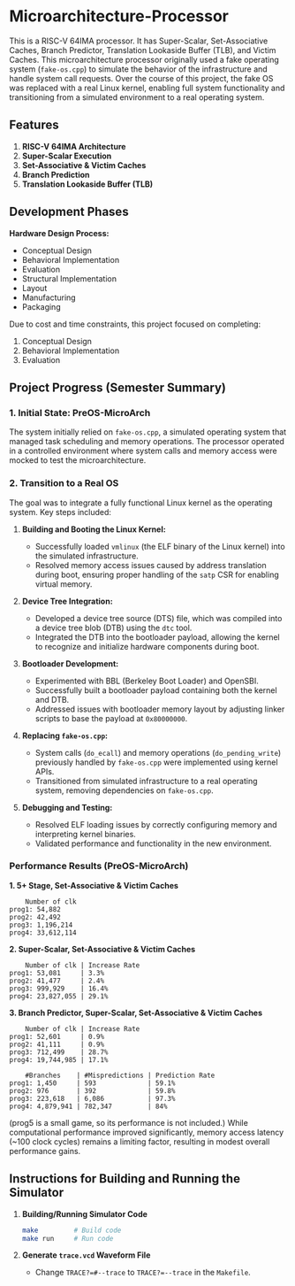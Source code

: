 # Microarchitecture-Processor

This is a RISC-V 64IMA processor. It has Super-Scalar, Set-Associative Caches, Branch Predictor, Translation Lookaside Buffer (TLB), and Victim Caches. This microarchitecture processor originally used a fake operating system (`fake-os.cpp`) to simulate the behavior of the infrastructure and handle system call requests. Over the course of this project, the fake OS was replaced with a real Linux kernel, enabling full system functionality and transitioning from a simulated environment to a real operating system.

## Features

1. **RISC-V 64IMA Architecture**
2. **Super-Scalar Execution**
3. **Set-Associative & Victim Caches**
4. **Branch Prediction**
5. **Translation Lookaside Buffer (TLB)**

## Development Phases

**Hardware Design Process:**
- Conceptual Design
- Behavioral Implementation
- Evaluation
- Structural Implementation
- Layout
- Manufacturing
- Packaging

Due to cost and time constraints, this project focused on completing:
1. Conceptual Design
2. Behavioral Implementation
3. Evaluation

## Project Progress (Semester Summary)

### 1. Initial State: PreOS-MicroArch
The system initially relied on `fake-os.cpp`, a simulated operating system that managed task scheduling and memory operations. The processor operated in a controlled environment where system calls and memory access were mocked to test the microarchitecture.

### 2. Transition to a Real OS
The goal was to integrate a fully functional Linux kernel as the operating system. Key steps included:

1. **Building and Booting the Linux Kernel:**
   - Successfully loaded `vmlinux` (the ELF binary of the Linux kernel) into the simulated infrastructure.
   - Resolved memory access issues caused by address translation during boot, ensuring proper handling of the `satp` CSR for enabling virtual memory.

2. **Device Tree Integration:**
   - Developed a device tree source (DTS) file, which was compiled into a device tree blob (DTB) using the `dtc` tool.
   - Integrated the DTB into the bootloader payload, allowing the kernel to recognize and initialize hardware components during boot.

3. **Bootloader Development:**
   - Experimented with BBL (Berkeley Boot Loader) and OpenSBI.
   - Successfully built a bootloader payload containing both the kernel and DTB.
   - Addressed issues with bootloader memory layout by adjusting linker scripts to base the payload at `0x80000000`.

4. **Replacing `fake-os.cpp`:**
   - System calls (`do_ecall`) and memory operations (`do_pending_write`) previously handled by `fake-os.cpp` were implemented using kernel APIs.
   - Transitioned from simulated infrastructure to a real operating system, removing dependencies on `fake-os.cpp`.

5. **Debugging and Testing:**
   - Resolved ELF loading issues by correctly configuring memory and interpreting kernel binaries.
   - Validated performance and functionality in the new environment.

### Performance Results (PreOS-MicroArch)

**1. 5+ Stage, Set-Associative & Victim Caches**
```
    Number of clk
prog1: 54,882
prog2: 42,492
prog3: 1,196,214
prog4: 33,612,114
```

**2. Super-Scalar, Set-Associative & Victim Caches**
```
    Number of clk | Increase Rate
prog1: 53,081     | 3.3%
prog2: 41,477     | 2.4%
prog3: 999,929    | 16.4%
prog4: 23,827,055 | 29.1%
```

**3. Branch Predictor, Super-Scalar, Set-Associative & Victim Caches**
```
    Number of clk | Increase Rate
prog1: 52,601     | 0.9%
prog2: 41,111     | 0.9%
prog3: 712,499    | 28.7%
prog4: 19,744,985 | 17.1%

    #Branches    | #Mispredictions | Prediction Rate
prog1: 1,450     | 593             | 59.1%
prog2: 976       | 392             | 59.8%
prog3: 223,618   | 6,086           | 97.3%
prog4: 4,879,941 | 782,347         | 84%
```

(prog5 is a small game, so its performance is not included.)
While computational performance improved significantly, memory access latency (~100 clock cycles) remains a limiting factor, resulting in modest overall performance gains.

## Instructions for Building and Running the Simulator

1. **Building/Running Simulator Code**
    ```bash
    make         # Build code
    make run     # Run code
    ```

2. **Generate `trace.vcd` Waveform File**
    - Change `TRACE?=#--trace` to `TRACE?=--trace` in the `Makefile`.
